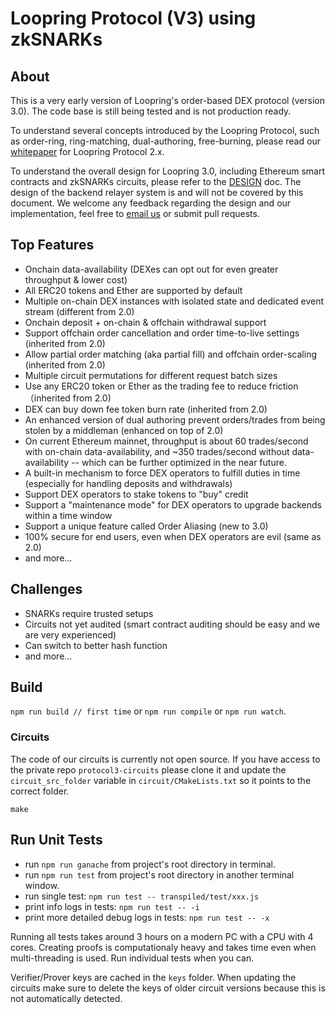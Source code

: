 # Loopring Protocol (V3) using zkSNARKs

## About
This is a very early version of Loopring's order-based DEX protocol (version 3.0). The code base is still being tested and is not production ready.

To understand several concepts introduced by the Loopring Protocol, such as order-ring, ring-matching, dual-authoring, free-burning, please read our [whitepaper](https://loopring.org/resources/en_whitepaper.pdf) for Loopring Protocol 2.x.

To understand the overall design for Loopring 3.0, including Ethereum smart contracts and zkSNARKs circuits, please refer to the [DESIGN](https://github.com/Loopring/protocols/blob/master/packages/loopring_v3/DESIGN.md) doc. The design of the backend relayer system is and will not be covered by this document. We welcome any feedback regarding the design and our implementation, feel free to [email us](mailto:daniel@loopring.org) or submit pull requests.

## Top Features

- Onchain data-availability (DEXes can opt out for even greater throughput & lower cost)
- All ERC20 tokens and Ether are supported by default
- Multiple on-chain DEX instances with isolated state and dedicated event stream (different from 2.0)
- Onchain deposit + on-chain & offchain withdrawal support
- Support offchain order cancellation and order time-to-live settings (inherited from 2.0)
- Allow partial order matching (aka partial fill) and offchain order-scaling (inherited from 2.0)
- Multiple circuit permutations for different request batch sizes
- Use any ERC20 token or Ether as the trading fee to reduce friction（inherited from 2.0)
- DEX can buy down fee token burn rate (inherited from 2.0)
- An enhanced version of dual authoring prevent orders/trades from being stolen by a middleman (enhanced on top of 2.0)
- On current Ethereum mainnet, throughput is about 60 trades/second with on-chain data-availability, and ~350 trades/second without data-availability -- which can be further optimized in the near future.
- A built-in mechanism to force DEX operators to fulfill duties in time (especially for handling deposits and withdrawals)
- Support DEX operators to stake tokens to "buy" credit
- Support a "maintenance mode" for DEX operators to upgrade backends within a time window
- Support a unique feature called Order Aliasing (new to 3.0)
- 100% secure for end users, even when DEX operators are evil (same as 2.0)
- and more...

## Challenges

- SNARKs require trusted setups
- Circuits not yet audited (smart contract auditing should be easy and we are very experienced)
- Can switch to better hash function
- and more...


## Build

`npm run build // first time` or `npm run compile` or `npm run watch`.

### Circuits

The code of our circuits is currently not open source. If you have access to the private repo `protocol3-circuits` please clone it and update the `circuit_src_folder` variable in `circuit/CMakeLists.txt` so it points to the correct folder.

```
make
```

## Run Unit Tests
* run `npm run ganache` from project's root directory in terminal.
* run `npm run test` from project's root directory in another terminal window.
* run single test: `npm run test -- transpiled/test/xxx.js`
* print info logs in tests: `npm run test -- -i`
* print more detailed debug logs in tests: `npm run test -- -x`

Running all tests takes around 3 hours on a modern PC with a CPU with 4 cores. Creating proofs is computationaly heavy and takes time even when multi-threading is used. Run individual tests when you can.

Verifier/Prover keys are cached in the `keys` folder. When updating the circuits make sure to delete the keys of older circuit versions because this is not automatically detected.
